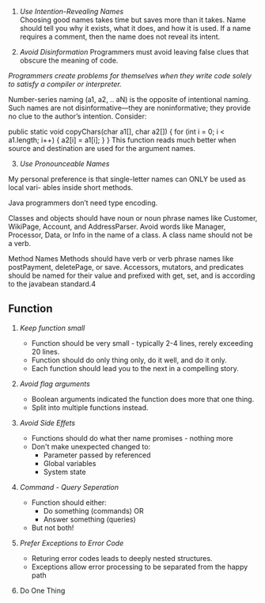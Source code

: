 


1. *Use Intention-Revealing Names*  
    Choosing good names takes time but saves more than it takes.
    Name should tell you why it exists, what it does, and how it is used.
    If a name requires a comment, then the name does not reveal its intent.

2. *Avoid Disinformation*
    Programmers must avoid leaving false clues that obscure the meaning of code.


*Programmers create problems for themselves when they write code solely to satisfy a compiler or interpreter.*

Number-series naming (a1, a2, .. aN) is the opposite of intentional naming.
Such names are not disinformative—they are noninformative; they provide no clue to the
author’s intention. Consider:

public static void copyChars(char a1[], char a2[]) {
    for (int i = 0; i < a1.length; i++) {
        a2[i] = a1[i];
    }
}
This function reads much better when source and destination are used for the argument names.

3. *Use Pronounceable Names*

My personal preference is that single-letter names can ONLY be used as local vari-
ables inside short methods.

Java programmers don’t need type encoding.


Classes and objects should have noun or noun phrase names like Customer, WikiPage,
Account, and AddressParser. Avoid words like Manager, Processor, Data, or Info in the name
of a class.
A class name should not be a verb.

Method Names
Methods should have verb or verb phrase names like postPayment, deletePage, or save.
Accessors, mutators, and predicates should be named for their value and prefixed with get,
set, and is according to the javabean standard.4


## Function
1. *Keep function small*
    - Function should be very small - typically 2-4 lines, rerely exceeding 20 lines.
    - Function should do only thing only, do it well, and do it only.
    - Each function should lead you to the next in a compelling story.

2. *Avoid flag arguments*
    - Boolean arguments indicated the function does more that one thing.
    - Split into multiple functions instead.

3. *Avoid Side Effets*
    - Functions should do what ther name promises - nothing more
    - Don't make unexpected changed to:
        - Parameter passed by referenced
        - Global variables
        - System state

4. *Command - Query Seperation*
    - Function should either:
        - Do something (commands) OR
        - Answer something (queries)
    - But not both!

5. *Prefer Exceptions to Error Code*
    - Returing error codes leads to deeply nested structures.
    - Exceptions allow error processing to be separated from the happy path

6. Do One Thing
